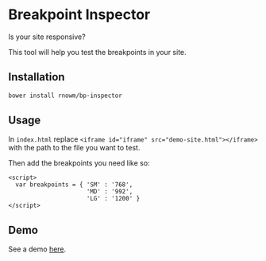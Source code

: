 Breakpoint Inspector
====================


Is your site responsive?

This tool will help you test the breakpoints in your site.

## Installation

```bash
bower install rnowm/bp-inspector
```

## Usage

In `index.html` replace `<iframe id="iframe" src="demo-site.html"></iframe>` with the path to the file you want to test.

Then add the breakpoints you need like so:

```script
<script>
  var breakpoints = { 'SM' : '768',
                      'MD' : '992',
                      'LG' : '1200' }
</script>
```

## Demo

See a demo [here](http://rnowm.github.io/bp-inspector/).
